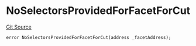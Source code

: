 # NoSelectorsProvidedForFacetForCut
[Git Source](https://github.com/thrackle-io/forte-rules-engine/blob/05058af162713f188a988f6affb17d318400fb7d/src/protocol/economic/ruleProcessor/RuleProcessorDiamondLib.sol)


```solidity
error NoSelectorsProvidedForFacetForCut(address _facetAddress);
```

